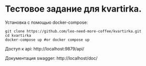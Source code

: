 # Тестовое задание для kvartirka.

Установка с помощью docker-compose:
```
git clone https://github.com/leo-need-more-coffee/kvartirka.git
cd kvartirka
docker-compose up #or docker compose up
```
Доступ к api:
     http://localhost:9879/api/

Документация swagger:
     http://localhost/doc/


